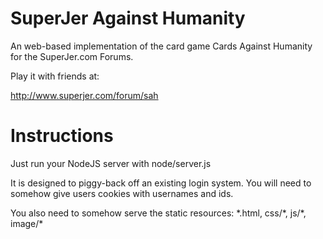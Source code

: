 SuperJer Against Humanity
=========================

An web-based implementation of the card game Cards Against Humanity for the SuperJer.com Forums.

Play it with friends at:

<http://www.superjer.com/forum/sah>

Instructions
============

Just run your NodeJS server with node/server.js

It is designed to piggy-back off an existing login system. You will need to somehow give users cookies with usernames and ids.

You also need to somehow serve the static resources: \*.html, css/\*, js/\*, image/\*

